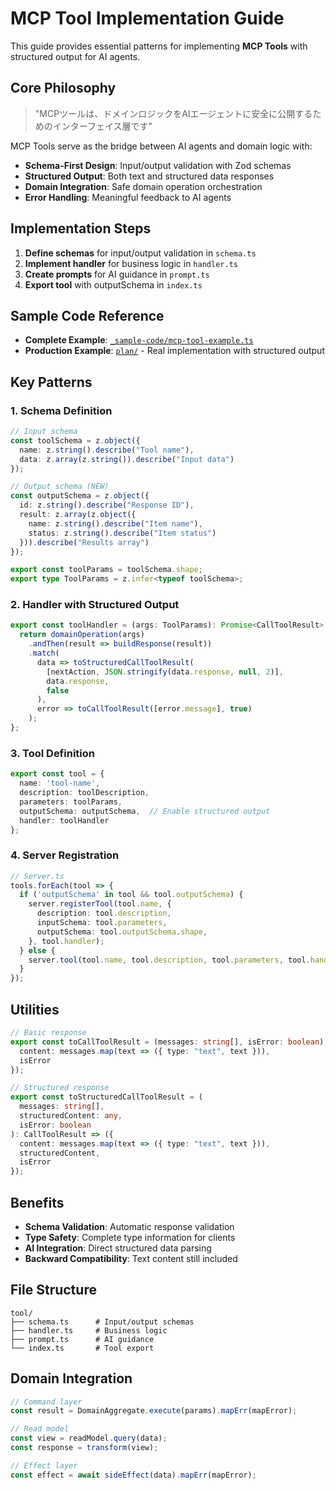 # MCP Tool Implementation Guide

This guide provides essential patterns for implementing **MCP Tools** with structured output for AI agents.

## Core Philosophy

> "MCPツールは、ドメインロジックをAIエージェントに安全に公開するためのインターフェイス層です"

MCP Tools serve as the bridge between AI agents and domain logic with:
- **Schema-First Design**: Input/output validation with Zod schemas
- **Structured Output**: Both text and structured data responses
- **Domain Integration**: Safe domain operation orchestration
- **Error Handling**: Meaningful feedback to AI agents

## Implementation Steps

1. **Define schemas** for input/output validation in `schema.ts`
2. **Implement handler** for business logic in `handler.ts`
3. **Create prompts** for AI guidance in `prompt.ts`
4. **Export tool** with outputSchema in `index.ts`

## Sample Code Reference

- **Complete Example**: [`_sample-code/mcp-tool-example.ts`](./_sample-code/mcp-tool-example.ts)
- **Production Example**: [`plan/`](./plan/) - Real implementation with structured output

## Key Patterns

### 1. Schema Definition

```typescript
// Input schema
const toolSchema = z.object({
  name: z.string().describe("Tool name"),
  data: z.array(z.string()).describe("Input data")
});

// Output schema (NEW)
const outputSchema = z.object({
  id: z.string().describe("Response ID"),
  result: z.array(z.object({
    name: z.string().describe("Item name"),
    status: z.string().describe("Item status")
  })).describe("Results array")
});

export const toolParams = toolSchema.shape;
export type ToolParams = z.infer<typeof toolSchema>;
```

### 2. Handler with Structured Output

```typescript
export const toolHandler = (args: ToolParams): Promise<CallToolResult> => {
  return domainOperation(args)
    .andThen(result => buildResponse(result))
    .match(
      data => toStructuredCallToolResult(
        [nextAction, JSON.stringify(data.response, null, 2)],
        data.response,
        false
      ),
      error => toCallToolResult([error.message], true)
    );
};
```

### 3. Tool Definition

```typescript
export const tool = {
  name: 'tool-name',
  description: toolDescription,
  parameters: toolParams,
  outputSchema: outputSchema,  // Enable structured output
  handler: toolHandler
};
```

### 4. Server Registration

```typescript
// Server.ts
tools.forEach(tool => {
  if ('outputSchema' in tool && tool.outputSchema) {
    server.registerTool(tool.name, {
      description: tool.description,
      inputSchema: tool.parameters,
      outputSchema: tool.outputSchema.shape,
    }, tool.handler);
  } else {
    server.tool(tool.name, tool.description, tool.parameters, tool.handler);
  }
});
```

## Utilities

```typescript
// Basic response
export const toCallToolResult = (messages: string[], isError: boolean): CallToolResult => ({
  content: messages.map(text => ({ type: "text", text })),
  isError
});

// Structured response
export const toStructuredCallToolResult = (
  messages: string[], 
  structuredContent: any, 
  isError: boolean
): CallToolResult => ({
  content: messages.map(text => ({ type: "text", text })),
  structuredContent,
  isError
});
```

## Benefits

- **Schema Validation**: Automatic response validation
- **Type Safety**: Complete type information for clients
- **AI Integration**: Direct structured data parsing
- **Backward Compatibility**: Text content still included

## File Structure

```
tool/
├── schema.ts      # Input/output schemas
├── handler.ts     # Business logic
├── prompt.ts      # AI guidance
└── index.ts       # Tool export
```

## Domain Integration

```typescript
// Command layer
const result = DomainAggregate.execute(params).mapErr(mapError);

// Read model
const view = readModel.query(data);
const response = transform(view);

// Effect layer
const effect = await sideEffect(data).mapErr(mapError);
```